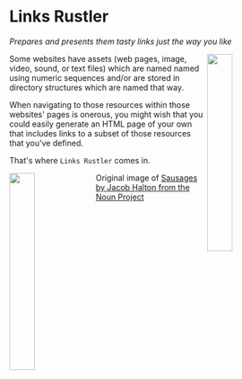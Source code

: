 # Links Rustler
*Prepares and presents them tasty links just the way you like*

<img width="30%" align="right" src="https://github.com/therden/links-rustler/blob/main/stack.png">

Some websites have assets (web pages, image, video, sound, or text files)
which are named named using numeric sequences and/or are stored in directory structures which are named that way.  

When navigating to those resources within those websites' pages is onerous, you
might wish that you could easily generate an HTML page of your own that includes
links to a subset of those resources that  you've defined.

That's where `Links Rustler` comes in.

<img width="30%" align="left" src="https://github.com/therden/links-rustler/blob/main/logo.png">


Original image of [Sausages by Jacob Halton from the Noun Project](https://thenounproject.com/term/sausage/4135/)
